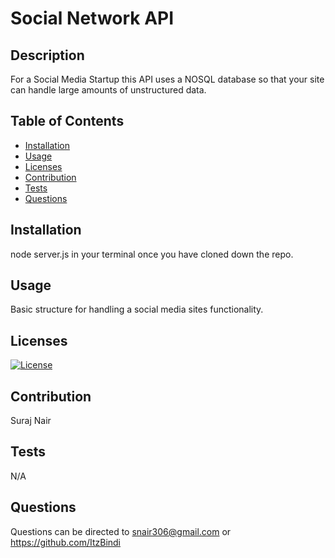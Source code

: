
# Social Network API

## Description
For a Social Media Startup this API uses a NOSQL database so that your site can handle large amounts of unstructured data.

## Table of Contents
- [Installation](#Installation)
- [Usage](#Usage)
- [Licenses](#licenses)
- [Contribution](#contribution)
- [Tests](#test)
- [Questions](#Questions)

## Installation
node server.js in your terminal once you have cloned down the repo.

## Usage
Basic structure for handling a social media sites functionality.

## Licenses
[![License](https://img.shields.io/badge/License--green.svg)](https://opensource.org/licenses/)

## Contribution
Suraj Nair

## Tests
N/A

## Questions
Questions can be directed to snair306@gmail.com or https://github.com/ItzBindi


